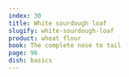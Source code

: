 ```yaml
---
index: 30
title: White sourdough loaf
slugify: white-sourdough-loaf
product: wheat flour
book: The complete nose to tail
page: 96
dish: basics
---
```

